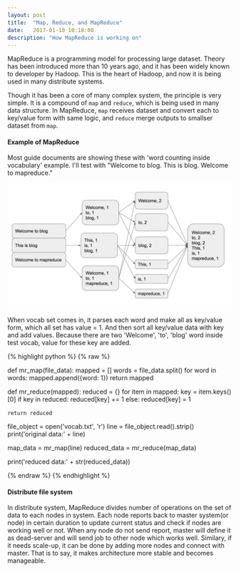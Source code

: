 ```yaml
---
layout: post
title:  "Map, Reduce, and MapReduce"
date:   2017-01-10 10:18:00
description: "How MapReduce is working on"
---
```


MapReduce is a programming model for processing large dataset. Theory has been introduced more than 10 years ago, and it has been widely known to developer by Hadoop. This is the heart of Hadoop, and now it is being used in many distribute systems.

Though it has been a core of many complex system, the principle is very simple. It is a compound of `map` and `reduce`, which is being used in many data structure. In MapReduce, `map` receives dataset and convert each to key/value form with same logic, and `reduce` merge outputs to smallser dataset from `map`.

#### Example of MapReduce

Most guide documents are showing these with 'word counting inside vocabulary' example. I'll test with "Welcome to blog. This is blog. Welcome to mapreduce."

![Screenshot](/assets/post_img/map_reduce/word_count.png)

When vocab set comes in, it parses each word and make all as key/value form, which all set has value = 1. And then sort all key/value data with key and add values. Because there are two 'Welcome', 'to', 'blog' word inside test vocab, value for these key are added.


{% highlight python %}
{% raw %}

def mr_map(file_data):
    mapped = []
    words = file_data.split()
    for word in words:
        mapped.append({word: 1})
    return mapped


def mr_reduce(mapped):
    reduced = {}
    for item in mapped:
        key = item.keys()[0]
        if key in reduced:
            reduced[key] += 1
        else:
            reduced[key] = 1

    return reduced

file_object  = open('vocab.txt', 'r')
line = file_object.read().strip()
print('original data:' + line)

map_data = mr_map(line)
reduced_data = mr_reduce(map_data)

print('reduced data:' + str(reduced_data))

{% endraw %}
{% endhighlight %}


#### Distribute file system

In distribute system, MapReduce divides number of operations on the set of data to each nodes in system. Each node reports back to master system(or node) in certain duration to update current status and check if nodes are working well or not. When any node do not send report, master will define it as dead-server and will send job to other node which works well. Similary, if it needs scale-up, it can be done by adding more nodes and connect with master. That is to say, it makes architecture more stable and becomes manageable.

